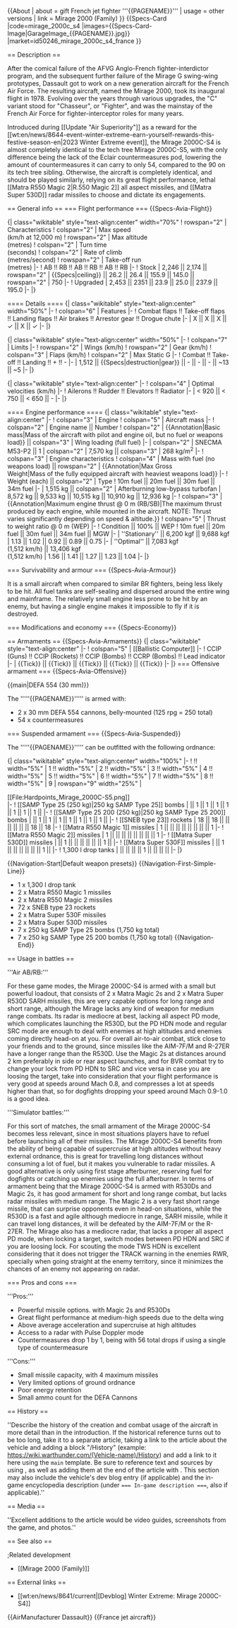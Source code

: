 {{About
| about = gift French jet fighter '''{{PAGENAME}}'''
| usage = other versions
| link = Mirage 2000 (Family)
}}
{{Specs-Card
|code=mirage_2000c_s4
|images={{Specs-Card-Image|GarageImage_{{PAGENAME}}.jpg}}
|market=id50246_mirage_2000c_s4_france
}}

== Description ==
<!-- ''In the description, the first part should be about the history of and the creation and combat usage of the aircraft, as well as its key features. In the second part, tell the reader about the aircraft in the game. Insert a screenshot of the vehicle, so that if the novice player does not remember the vehicle by name, he will immediately understand what kind of vehicle the article is talking about.'' -->
After the comical failure of the AFVG Anglo-French fighter-interdictor program, and the subsequent further failure of the Mirage G swing-wing prototypes, Dassault got to work on a new generation aircraft for the French Air Force. The resulting aircraft, named the Mirage 2000, took its inaugural flight in 1978. Evolving over the years through various upgrades, the "C" variant stood for "Chasseur", or "Fighter", and was the mainstay of the French Air Force for fighter-interceptor roles for many years.

Introduced during [[Update "Air Superiority"]] as a reward for the [[wt:en/news/8644-event-winter-extreme-earn-yourself-rewards-this-festive-season-en|2023 Winter Extreme event]], the Mirage 2000C-S4 is almost completely identical to the tech tree Mirage 2000C-S5, with the only difference being the lack of the Eclair countermeasures pod, lowering the amount of countermeasures it can carry to only 54, compared to the 90 on its tech tree sibling. Otherwise, the aircraft is completely identical, and should be played similarly, relying on its great flight performance, lethal [[Matra R550 Magic 2|R.550 Magic 2]] all aspect missiles, and [[Matra Super 530D]] radar missiles to choose and dictate its engagements.

== General info ==
=== Flight performance ===
{{Specs-Avia-Flight}}
<!-- ''Describe how the aircraft behaves in the air. Speed, manoeuvrability, acceleration and allowable loads - these are the most important characteristics of the vehicle.'' -->

{| class="wikitable" style="text-align:center" width="70%"
! rowspan="2" | Characteristics
! colspan="2" | Max speed<br>(km/h at 12,000 m)
! rowspan="2" | Max altitude<br>(metres)
! colspan="2" | Turn time<br>(seconds)
! colspan="2" | Rate of climb<br>(metres/second)
! rowspan="2" | Take-off run<br>(metres)
|-
! AB !! RB !! AB !! RB !! AB !! RB
|-
! Stock
| 2,246 || 2,174 || rowspan="2" | {{Specs|ceiling}} || 26.2 || 26.4 || 155.9 || 145.0 || rowspan="2" | 750
|-
! Upgraded
| 2,453 || 2351 || 23.9 || 25.0 || 237.9 || 195.0
|-
|}

==== Details ====
{| class="wikitable" style="text-align:center" width="50%"
|-
! colspan="6" | Features
|-
! Combat flaps !! Take-off flaps !! Landing flaps !! Air brakes !! Arrestor gear !! Drogue chute
|-
| X || X || X || ✓ || X || ✓     <!-- ✓ -->
|-
|}

{| class="wikitable" style="text-align:center" width="50%"
|-
! colspan="7" | Limits
|-
! rowspan="2" | Wings (km/h)
! rowspan="2" | Gear (km/h)
! colspan="3" | Flaps (km/h)
! colspan="2" | Max Static G
|-
! Combat !! Take-off !! Landing !! + !! -
|-
| 1,512 <!-- {{Specs|destruction|body}} --> || {{Specs|destruction|gear}} || - || - || - || ~13 || ~5
|-
|}

{| class="wikitable" style="text-align:center"
|-
! colspan="4" | Optimal velocities (km/h)
|-
! Ailerons !! Rudder !! Elevators !! Radiator
|-
| < 920 || < 750 || < 650 || -
|-
|}

==== Engine performance ====
{| class="wikitable" style="text-align:center"
|-
! colspan="3" | Engine
! colspan="5" | Aircraft mass
|-
! colspan="2" | Engine name || Number
! colspan="2" | {{Annotation|Basic mass|Mass of the aircraft with pilot and engine oil, but no fuel or weapons load}} || colspan="3" | Wing loading (full fuel)
|-
| colspan="2" | SNECMA M53-P2 || 1
| colspan="2" | 7,570 kg || colspan="3" | 268 kg/m<sup>2</sup>
|-
! colspan="3" | Engine characteristics
! colspan="4" | Mass with fuel (no weapons load) || rowspan="2" | {{Annotation|Max Gross<br>Weight|Mass of the fully equipped aircraft with heaviest weapons load}}
|-
! Weight (each) || colspan="2" | Type
! 10m fuel || 20m fuel || 30m fuel || 34m fuel
|-
| 1,515 kg || colspan="2" | Afterburning low-bypass turbofan
| 8,572 kg || 9,533 kg || 10,515 kg || 10,910 kg || 12,936 kg
|-
! colspan="3" | {{Annotation|Maximum engine thrust @ 0 m (RB/SB)|The maximum thrust produced by each engine, while mounted in the aircraft. NOTE: Thrust varies significantly depending on speed & altitude.}}
! colspan="5" | Thrust to weight ratio @ 0 m (WEP)
|-
! Condition || 100% || WEP
! 10m fuel || 20m fuel || 30m fuel || 34m fuel || MGW
|-
| ''Stationary'' || 6,200 kgf || 9,688 kgf
| 1.13 || 1.02 || 0.92 || 0.89 || 0.75
|-
| ''Optimal'' || 7,083 kgf<br>(1,512 km/h) || 13,406 kgf<br>(1,512 km/h)
| 1.56 || 1.41 || 1.27 || 1.23 || 1.04
|-
|}

=== Survivability and armour ===
{{Specs-Avia-Armour}}
<!-- ''Examine the survivability of the aircraft. Note how vulnerable the structure is and how secure the pilot is, whether the fuel tanks are armoured, etc. Describe the armour, if there is any, and also mention the vulnerability of other critical aircraft systems.'' -->
It is a small aircraft when compared to similar BR fighters, being less likely to be hit. All fuel tanks are self-sealing and dispersed around the entire wing and mainframe. The relatively small engine less prone to be hit by an enemy, but having a single engine makes it impossible to fly if it is destroyed. 

=== Modifications and economy ===
{{Specs-Economy}}

== Armaments ==
{{Specs-Avia-Armaments}}
{| class="wikitable" style="text-align:center"
|-
! colspan="5" | [[Ballistic Computer]]
|-
! CCIP (Guns) !! CCIP (Rockets) !! CCIP (Bombs) !! CCRP (Bombs) !! Lead indicator
|-
| {{Tick}} || {{Tick}} || {{Tick}} || {{Tick}} || {{Tick}}
|-
|}
=== Offensive armament ===
{{Specs-Avia-Offensive}}
<!-- ''Describe the offensive armament of the aircraft, if any. Describe how effective the cannons and machine guns are in a battle, and also what belts or drums are better to use. If there is no offensive weaponry, delete this subsection.'' -->
{{main|DEFA 554 (30 mm)}}

The '''''{{PAGENAME}}''''' is armed with:

* 2 x 30 mm DEFA 554 cannons, belly-mounted (125 rpg = 250 total)
* 54 x countermeasures

=== Suspended armament ===
{{Specs-Avia-Suspended}}
<!-- ''Describe the aircraft's suspended armament: additional cannons under the wings, bombs, rockets and torpedoes. This section is especially important for bombers and attackers. If there is no suspended weaponry remove this subsection.'' -->

The '''''{{PAGENAME}}''''' can be outfitted with the following ordnance:

{| class="wikitable" style="text-align:center" width="100%"
|-
! !! width="5%" | 1 !! width="5%" | 2 !! width="5%" | 3 !! width="5%" | 4 !! width="5%" | 5 !! width="5%" | 6 !! width="5%" | 7 !! width="5%" | 8 !! width="5%" | 9
| rowspan="9" width="25%" | <div class="ttx-image">[[File:Hardpoints_Mirage_2000C-S5.png]]</div>
|-
! [[SAMP Type 25 (250 kg)|250 kg SAMP Type 25]] bombs
| || 1 || 1 || 1 || 1 || 1 || 1 || 1 ||
|-
! [[SAMP Type 25 200 (250 kg)|250 kg SAMP Type 25 200]] bombs
| || 1 || 1 || 1 || 1 || 1 || 1 || 1 ||
|-
! [[SNEB type 23]] rockets
| 18 || 18 || || || || || || 18 || 18
|-
! [[Matra R550 Magic 1]] missiles
| 1 || || || || || || || || 1
|-
! [[Matra R550 Magic 2]] missiles
| 1 || || || || || || || || 1
|-
! [[Matra Super 530D]] missiles
| || 1 || || || || || || 1 ||
|-
! [[Matra Super 530F]] missiles
| || 1 || || || || || || 1 ||
|-
! 1,300 l drop tanks
| || || || || 1 || || || ||
|-
|}

{{Navigation-Start|Default weapon presets}}
{{Navigation-First-Simple-Line}}

* 1 x 1,300 l drop tank
* 2 x Matra R550 Magic 1 missiles
* 2 x Matra R550 Magic 2 missiles
* 72 x SNEB type 23 rockets
* 2 x Matra Super 530F missiles
* 2 x Matra Super 530D missiles
* 7 x 250 kg SAMP Type 25 bombs (1,750 kg total)
* 7 x 250 kg SAMP Type 25 200 bombs (1,750 kg total)
{{Navigation-End}}

== Usage in battles ==
<!-- ''Describe the tactics of playing in the aircraft, the features of using aircraft in a team and advice on tactics. Refrain from creating a "guide" - do not impose a single point of view, but instead, give the reader food for thought. Examine the most dangerous enemies and give recommendations on fighting them. If necessary, note the specifics of the game in different modes (AB, RB, SB).'' -->
'''Air AB/RB:'''

For these game modes, the Mirage 2000C-S4 is armed with a small but powerful loadout, that consists of 2 x Matra Magic 2s and 2 x Matra Super R530D SARH missiles, this are very capable options for long range and short range, although the Mirage lacks any kind of weapon for medium range combats. Its radar is mediocre at best, lacking all aspect PD mode, which complicates launching the R530D, but the PD HDN mode and regular SRC mode are enough to deal with enemies at high altitudes and enemies coming directly head-on at you. For overall air-to-air combat, stick close to your friends and to the ground, since missiles like the AIM-7F/M and R-27ER have a longer range than the R530D. Use the Magic 2s at distances around 2 km preferably in side or rear aspect launches, and for BVR combat try to change your lock from PD HDN to SRC and vice versa in case you are loosing the target, take into consideration that your flight performance is very good at speeds around Mach 0.8, and compresses a lot at speeds higher than that, so for dogfights dropping your speed around Mach 0.9-1.0 is a good idea.

'''Simulator battles:'''

For this sort of matches, the small armament of the Mirage 2000C-S4 becomes less relevant, since in most situations players have to refuel before launching all of their missiles. The Mirage 2000C-S4 benefits from the ability of being capable of supercruise at high altitudes without heavy external ordnance, this is great for travelling long distances without consuming a lot of fuel, but it makes you vulnerable to radar missiles. A good alternative is only using first stage afterburner, reserving fuel for dogfights or catching up enemies using the full afterburner. In terms of armament being that the Mirage 2000C-S4 is armed with R530Ds and Magic 2s, it has good armament for short and long range combat, but lacks radar missiles with medium range. The Magic 2 is a very fast short range missile, that can surprise opponents even in head-on situations, while the R530D is a fast and agile although mediocre in range, SARH missile, while it can travel long distances, it will be defeated by the AIM-7F/M or the R-27ER. The Mirage also has a mediocre radar, that lacks a proper all aspect PD mode, when locking a target, switch modes between PD HDN and SRC if you are loosing lock. For scouting the mode TWS HDN is excellent considering that it does not trigger the TRACK warning in the enemies RWR, specially when going straight at the enemy territory, since it minimizes the chances of an enemy not appearing on radar.

=== Pros and cons ===
<!-- ''Summarise and briefly evaluate the vehicle in terms of its characteristics and combat effectiveness. Mark its pros and cons in the bulleted list. Try not to use more than 6 points for each of the characteristics. Avoid using categorical definitions such as "bad", "good" and the like - use substitutions with softer forms such as "inadequate" and "effective".'' -->
'''Pros:'''

* Powerful missile options. with Magic 2s and R530Ds
* Great flight performance at medium-high speeds due to the delta wing
* Above average acceleration and supercruise at high altitudes
* Access to a radar with Pulse Doppler mode
* Countermeasures drop 1 by 1, being with 56 total drops if using a single type of countermeasure

'''Cons:'''

* Small missile capacity, with 4 maximum missiles
* Very limited options of ground ordnance
* Poor energy retention
* Small ammo count for the DEFA Cannons

== History ==
<!-- ''Describe the history of the creation and combat usage of the aircraft in more detail than in the introduction. If the historical reference turns out to be too long, take it to a separate article, taking a link to the article about the vehicle and adding a block "/History" (example: <nowiki>https://wiki.warthunder.com/(Vehicle-name)/History</nowiki>) and add a link to it here using the <code>main</code> template. Be sure to reference text and sources by using <code><nowiki><ref></ref></nowiki></code>, as well as adding them at the end of the article with <code><nowiki><references /></nowiki></code>. This section may also include the vehicle's dev blog entry (if applicable) and the in-game encyclopedia description (under <code><nowiki>=== In-game description ===</nowiki></code>, also if applicable).'' -->
''Describe the history of the creation and combat usage of the aircraft in more detail than in the introduction. If the historical reference turns out to be too long, take it to a separate article, taking a link to the article about the vehicle and adding a block "/History" (example: <nowiki>https://wiki.warthunder.com/(Vehicle-name)/History</nowiki>) and add a link to it here using the <code>main</code> template. Be sure to reference text and sources by using <code><nowiki><ref></ref></nowiki></code>, as well as adding them at the end of the article with <code><nowiki><references /></nowiki></code>. This section may also include the vehicle's dev blog entry (if applicable) and the in-game encyclopedia description (under <code><nowiki>=== In-game description ===</nowiki></code>, also if applicable).''

== Media ==
<!-- ''Excellent additions to the article would be video guides, screenshots from the game, and photos.'' -->
''Excellent additions to the article would be video guides, screenshots from the game, and photos.''

== See also ==
<!-- ''Links to the articles on the War Thunder Wiki that you think will be useful for the reader, for example:''
* ''reference to the series of the aircraft;''
* ''links to approximate analogues of other nations and research trees.'' -->

;Related development

* [[Mirage 2000 (Family)]]

== External links ==
<!-- ''Paste links to sources and external resources, such as:''
* ''topic on the official game forum;''
* ''other literature.'' -->

* [[wt:en/news/8641/current|[Devblog] Winter Extreme: Mirage 2000C-S4]]

{{AirManufacturer Dassault}}
{{France jet aircraft}}
